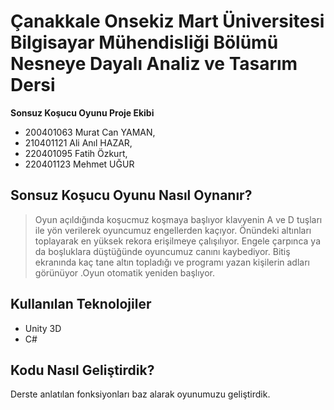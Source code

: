# Çanakkale Onsekiz Mart Üniversitesi Bilgisayar Mühendisliği Bölümü Nesneye Dayalı Analiz ve Tasarım Dersi
**Sonsuz Koşucu Oyunu Proje Ekibi**
- 200401063 Murat Can YAMAN,
- 210401121 Ali Anıl HAZAR,
- 220401095 Fatih Özkurt,
- 220401123 Mehmet UĞUR

## Sonsuz Koşucu Oyunu Nasıl Oynanır?
> Oyun açıldığında koşucmuz koşmaya başlıyor klavyenin A ve D tuşları ile yön verilerek oyuncumuz engellerden kaçıyor.
> Önündeki altınları toplayarak en yüksek rekora erişilmeye çalışılıyor. Engele çarpınca ya da boşluklara düştüğünde oyuncumuz canını kaybediyor. Bitiş ekranında kaç tane altın topladığı ve programı yazan kişilerin adları görünüyor .Oyun otomatik yeniden başlıyor.
## Kullanılan Teknolojiler
- Unity 3D
- C#
## Kodu Nasıl Geliştirdik?
Derste anlatılan fonksiyonları baz alarak oyunumuzu geliştirdik.

